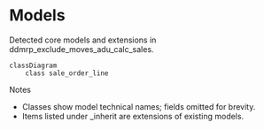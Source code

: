 # Models

Detected core models and extensions in ddmrp_exclude_moves_adu_calc_sales.

```mermaid
classDiagram
    class sale_order_line
```

Notes
- Classes show model technical names; fields omitted for brevity.
- Items listed under _inherit are extensions of existing models.
